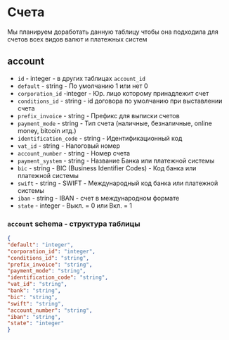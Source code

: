# Счета
Мы планируем доработать данную таблицу чтобы она подходила для счетов всех видов валют и платежных систем
## account
- `id` - integer - в других таблицах `account_id`
- `default` - string - По умолчанию 1 или нет 0
- `corporation_id` -integer - Юр. лицо которому принадлежит счет
- `conditions_id` - string - id договора по умолчанию при выставлении счета
- `prefix_invoice` - string - Префикс для выписки счетов
- `payment_mode` - string - Тип счета (наличные, безналичные, online money, bitcoin итд.)
- `identification_code` - string - Идентификационный код
- `vat_id` - string - Налоговый номер
- `account_number` - string - Номер счета
- `payment_system` - string - Название Банка или платежной системы
- `bic` - string - BIC (Business Identifier Codes) - Код банка или платежной системы
- `swift` - string - SWIFT - Международный код банка или платежной системы
- `iban` - string - IBAN - счет в международном формате
- `state` - integer - Выкл. = 0 или Вкл. = 1
### `account` schema - структура таблицы
```json
{
"default": "integer",
"corporation_id": "integer",
"conditions_id": "string",
"prefix_invoice": "string",
"payment_mode": "string",
"identification_code": "string",
"vat_id": "string",
"bank": "string",
"bic": "string",
"swift": "string",
"account_number": "string",
"iban": "string",
"state": "integer"
}
```
 
